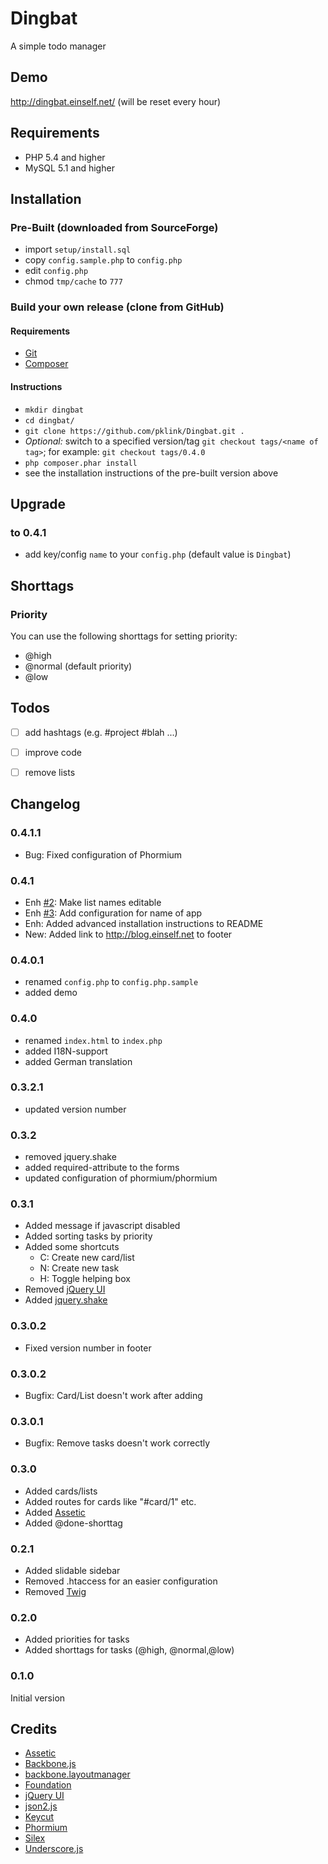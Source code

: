 # Dingbat

A simple todo manager

## Demo

http://dingbat.einself.net/ (will be reset every hour)

## Requirements

* PHP 5.4 and higher
* MySQL 5.1 and higher


## Installation

### Pre-Built (downloaded from SourceForge)

* import `setup/install.sql`
* copy `config.sample.php` to `config.php`
* edit `config.php`
* chmod `tmp/cache` to `777`

### Build your own release (clone from GitHub)

#### Requirements

* [Git](http://git-scm.com/)
* [Composer](http://getcomposer.org/)

#### Instructions

* `mkdir dingbat`
* `cd dingbat/`
* `git clone https://github.com/pklink/Dingbat.git .`
* _Optional:_ switch to a specified version/tag `git checkout tags/<name of tag>`; for example: `git checkout tags/0.4.0`
* `php composer.phar install`
* see the installation instructions of the pre-built version above


## Upgrade

### to 0.4.1

* add key/config `name` to your `config.php` (default value is `Dingbat`)


## Shorttags

### Priority

You can use the following shorttags for setting priority:

* @high
* @normal (default priority)
* @low


## Todos

- [ ] add hashtags (e.g. #project #blah ...)
- [ ] improve code
- [ ] remove lists


## Changelog

### 0.4.1.1

* Bug: Fixed configuration of Phormium

### 0.4.1

* Enh [#2](https://github.com/pklink/Dingbat/issues/2): Make list names editable
* Enh [#3](https://github.com/pklink/Dingbat/issues/3): Add configuration for name of app
* Enh: Added advanced installation instructions to README
* New: Added link to http://blog.einself.net to footer

### 0.4.0.1

* renamed `config.php` to `config.php.sample`
* added demo

### 0.4.0

* renamed `index.html` to `index.php`
* added I18N-support
* added German translation

### 0.3.2.1

* updated version number

### 0.3.2

* removed jquery.shake
* added required-attribute to the forms
* updated configuration of phormium/phormium

### 0.3.1

* Added message if javascript disabled
* Added sorting tasks by priority
* Added some shortcuts
    * C: Create new card/list
    * N: Create new task
    * H: Toggle helping box
* Removed [jQuery UI](http://jqueryui.com/)
* Added [jquery.shake](http://github.com/pklink/jquery.shake)

### 0.3.0.2

* Fixed version number in footer

### 0.3.0.2

* Bugfix: Card/List doesn't work after adding

### 0.3.0.1

* Bugfix: Remove tasks doesn't work correctly

### 0.3.0

* Added cards/lists
* Added routes for cards like "#card/1" etc.
* Added [Assetic](http://github.com/kriswallsmith/assetic)
* Added @done-shorttag

### 0.2.1

* Added slidable sidebar
* Removed .htaccess for an easier configuration
* Removed [Twig](http://twig.sensiolabs.org/)

### 0.2.0

* Added priorities for tasks
* Added shorttags for tasks (@high, @normal,@low)

### 0.1.0

Initial version


## Credits

* [Assetic](http://github.com/kriswallsmith/assetic)
* [Backbone.js](http://backbonejs.org/)
* [backbone.layoutmanager](https://github.com/tbranyen/backbone.layoutmanager)
* [Foundation](http://foundation.zurb.com/)
* [jQuery UI](http://jqueryui.com/)
* [json2.js](http://github.com/douglascrockford/JSON-js)
* [Keycut](http://github.com/duncannz/keycut)
* [Phormium](http://github.com/ihabunek/phormium)
* [Silex](http://silex.sensiolabs.org/)
* [Underscore.js](http://underscorejs.org/)